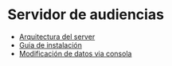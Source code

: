# Servidor de audiencias

- [Arquitectura del server](./docs/arquitectura.md)
- [Guia de instalación](./docs/instalacion.md)
- [Modificación de datos via consola](./docs/consola.md)